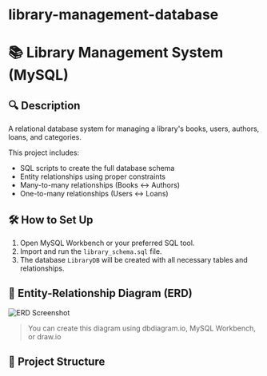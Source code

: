 # library-management-database
# 📚 Library Management System (MySQL)

## 🔍 Description
A relational database system for managing a library's books, users, authors, loans, and categories.

This project includes:
- SQL scripts to create the full database schema
- Entity relationships using proper constraints
- Many-to-many relationships (Books ↔ Authors)
- One-to-many relationships (Users ↔ Loans)

## 🛠️ How to Set Up

1. Open MySQL Workbench or your preferred SQL tool.
2. Import and run the `library_schema.sql` file.
3. The database `LibraryDB` will be created with all necessary tables and relationships.

## 📐 Entity-Relationship Diagram (ERD)
![ERD Screenshot](./erd.png)
> You can create this diagram using dbdiagram.io, MySQL Workbench, or draw.io

## 📂 Project Structure

